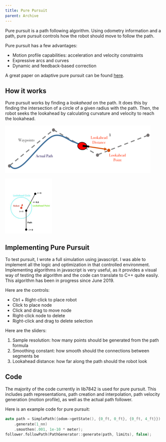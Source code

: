 ```yaml
---
title: Pure Pursuit
parent: Archive
---
```


Pure pursuit is a path following algorithm. Using odometry information and a
path, pure pursuit controls how the robot should move to follow the path.

Pure pursuit has a few advantages:

- Motion profile capabilities: acceleration and velocity constraints
- Expressive arcs and curves
- Dynamic and feedback-based correction

A great paper on adaptive pure pursuit can be found
[here](https://www.chiefdelphi.com/t/paper-implementation-of-the-adaptive-pure-pursuit-controller/166552/).

## How it works

Pure pursuit works by finding a _lookahead_ on the path. It does this by finding
the intersection of a circle of a given radius with the path. Then, the robot
seeks the lookahead by calculating curvature and velocity to reach the
lookahead.

![](images/pure-pursuit.png)

<img src="images/lookahead.png" width="30%" />

## Implementing Pure Pursuit

To test pursuit, I wrote a full simulation using javascript. I was able to
implement all the logic and optimization in that controlled environment.
Implementing algorithms in javascript is very useful, as it provides a visual
way of testing the algorithm and the code can translate to C++ quite easily.
This algorithm has been in progress since June 2019.

<object width="100%" height="500" data="{{site.url}}/assets/demos/pathGeneration/index.html"> 
</object>

Here are the controls:

- Ctrl + Right-click to place robot
- Click to place node
- Click and drag to move node
- Right-click node to delete
- Right-click and drag to delete selection

Here are the sliders:

1. Sample resolution: how many points should be generated from the path formula
2. Smoothing constant: how smooth should the connections between segments be
3. Lookahead distance: how far along the path should the robot look

## Code

The majority of the code currently in lib7842 is used for pure pursuit. This
includes path representations, path creation and interpolation, path velocity
generation (motion profile), as well as the actual path follower.

Here is an example code for pure pursuit:

```cpp
auto path = SimplePath({odom->getState(), {0_ft, 0_ft}, {0_ft, 4_ft}})
    .generate(1_mm)
    .smoothen(.001, 1e-10 * meter);
follower.followPath(PathGenerator::generate(path, limits), false);
```
